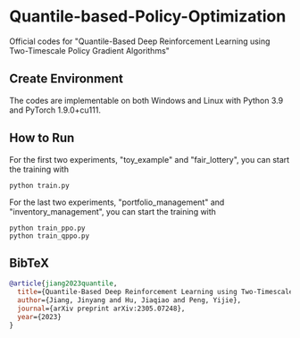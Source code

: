 # Quantile-based-Policy-Optimization
Official codes for "Quantile-Based Deep Reinforcement Learning using Two-Timescale Policy Gradient Algorithms"

## Create Environment
The codes are implementable on both Windows and Linux with Python 3.9 and PyTorch 1.9.0+cu111.

## How to Run
For the first two experiments, "toy_example" and "fair_lottery", you can start the training with
```
python train.py
```

For the last two experiments, "portfolio_management" and "inventory_management", you can start the training with
```
python train_ppo.py
python train_qppo.py
```

## BibTeX

```bibtex
@article{jiang2023quantile,
  title={Quantile-Based Deep Reinforcement Learning using Two-Timescale Policy Gradient Algorithms},
  author={Jiang, Jinyang and Hu, Jiaqiao and Peng, Yijie},
  journal={arXiv preprint arXiv:2305.07248},
  year={2023}
}
```
